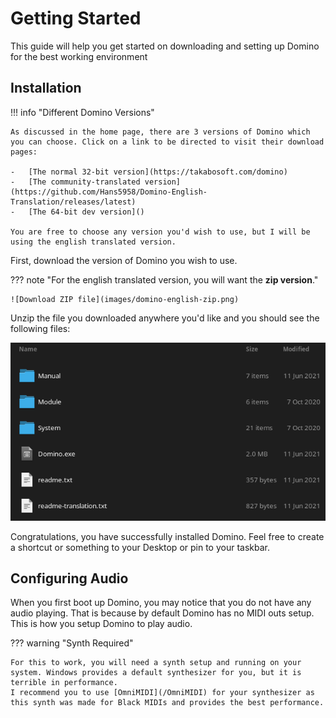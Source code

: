 # Getting Started

This guide will help you get started on downloading and setting up Domino for the best working environment

## Installation

!!! info "Different Domino Versions"

    As discussed in the home page, there are 3 versions of Domino which you can choose. Click on a link to be directed to visit their download pages:

    -   [The normal 32-bit version](https://takabosoft.com/domino)
    -   [The community-translated version](https://github.com/Hans5958/Domino-English-Translation/releases/latest)
    -   [The 64-bit dev version]()

    You are free to choose any version you'd wish to use, but I will be using the english translated version.

First, download the version of Domino you wish to use.

??? note "For the english translated version, you will want the **zip version**."

    ![Download ZIP file](images/domino-english-zip.png)

Unzip the file you downloaded anywhere you'd like and you should see the following files:

![Manual folder, Module folder, System folder, Domino.exe, readme.txt](images/domino-file-structure.png)

Congratulations, you have successfully installed Domino. Feel free to create a shortcut or something to your Desktop or pin to your taskbar.

## Configuring Audio

When you first boot up Domino, you may notice that you do not have any audio playing. That is because by default Domino has no MIDI outs setup. This is how you setup Domino to play audio.

??? warning "Synth Required"

    For this to work, you will need a synth setup and running on your system. Windows provides a default synthesizer for you, but it is terrible in performance.
    I recommend you to use [OmniMIDI](/OmniMIDI) for your synthesizer as this synth was made for Black MIDIs and provides the best performance.
